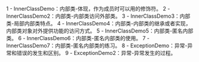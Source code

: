 1 - InnerClassDemo：内部类-体现，作为成员时可以用的修饰符。
2 - InnerClassDemo2：内部类-内部类访问外部类。
3 - InnerClassDemo3：内部类-局部内部类特点。
4 - InnerClassDemo4：内部类-内部类的继承或者实现，内部类对象对外提供功能的访问方式。
5 - InnerClassDemo5：内部类-匿名内部类。
6 - InnerClassDemo6：内部类-匿名内部类的使用。
7 - InnerClassDemo7：内部类-匿名内部类的练习。
8 - ExceptionDemo：异常-异常和错误的发生和区别。
9 - ExceptionDemo2：异常-异常发生的过程。